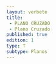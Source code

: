 ```yaml
---
layout: verbete
title:
 - PLANO CRUZADO
 - Plano Cruzado
published: true
edition: 1  
type: T
subtype: Planos
---
```


